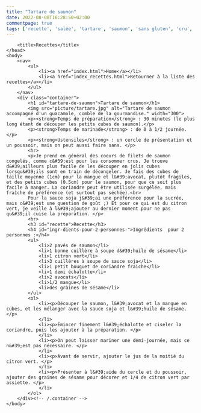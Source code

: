 ```yaml
---
title: "Tartare de saumon"
date: 2022-08-08T16:28:50+02:00
commentpage: true
tags: ['recette', 'salée', 'tartare', 'saumon', 'sans gluten', 'cru', 'sans cuisson', 'huile de sésame', 'citron vert', 'sauce soja', 'coriandre', 'échalotte', 'mangue', 'frais', 'plat']
---
```



<!DOCTYPE html>
<html>
    <head>
        <link href="style.css" rel="stylesheet">
        <meta http-equiv="content-type" content="text/html; charset=utf-8" />
        <meta name="author" content="Estelle Chauveau" />
        <meta name="viewport" content="width=device-width, initial-scale=1">

        <title>Recettes</title>
    </head>
    <body>
        <nav>
            <ul>
                <li><a href="index.html">Home</a></li>
                <li><a href="index_recettes.html">Retourner à la liste des recettes</a></li>
            </ul>
        </nav>
        <div class="container">
            <h1 id="tartare-de-saumon">Tartare de saumon</h1>
            <img src="picture/tartare.jpg" alt="Tartare de saumon accompagné d'un guacamole, comble de la gourmandise." width="300">
            <p><strong>Temps de préparation</strong> : 30 minutes (le plus long étant de découper les petits cubes de saumon).</p>
            <p><strong>Temps de marinade</strong> : de 0 à 1/2 journée. </p>
            <p><strong>Ustensiles</strong> : un cercle de présentation et un poussoir, mais on peut aussi faire sans. </p>
            <hr>
            <p>Je prend en général des coeurs de filets de saumon congelés, comme c&#39;est pour les consommer crus. Je trouve d&#39;ailleurs plus facile de les découper en jolis cubes lorsqu&#39;ils sont en train de décongeler. Je fais des cubes de taille moyenne (1cm) pour la mangue et l&#39;avocat, plutôt fragiles, et des petits cubes (0.5cm) pour le saumon, pour que ce soit plus facile à manger. La coriandre peut être utilisée surgélée, mais fraîche de préférence (et surtout pas séchée).<br>
            Pour la sauce soja j&#39;ai une préférence pour la sucrée, mais c&#39;est une question de goût ;) Et pour ce qui est du citron vert, je veille à l&#39;ajouter au dernier moment pour ne pas qu&#39;il cuise la préparation. </p>
            <hr>
            <h3 id="recette">Recette</h3>
            <h4 id="ingr-dients-pour-2-personnes-">Ingrédients  pour 2 personnes :</h4>
            <ul>
                <li>2 pavés de saumon</li>
                <li>1 bonne cuillère à soupe d&#39;huile de sésame</li>
                <li>1 citron vert</li>
                <li>3 cuillères à soupe de sauce soja</li>
                <li>1 petit bouquet de coriandre fraiche</li>
                <li>1 demi échalotte</li>
                <li>2 avocats</li>
                <li>1/2 mangue</li>
                <li>des graines de sésame</li>
            </ul>
            <ol>
                <li><p>Découper le saumon, l&#39;avocat et la mangue en cubes, et les mélanger avec la sauce soja et l&#39;huile de sésame.</p>
                </li>
                <li><p>Émincer finement l&#39;échalotte et ciseler la coriandre, puis les ajouter à la préparation. </p>
                </li>
                <li><p>On peut laisser mariner une demi-journée, mais ce n&#39;est pas nécessaire. </p>
                </li>
                <li><p>Avant de servir, ajouter le jus de la moitié du citron vert. </p>
                </li>
                <li><p>Présenter à l&#39;aide du cercle et du poussoir, ajouter des graines de sésame pour décorer et 1/4 de citron vert par assiette. </p>
                </li>
            </ol>
        </div><!-- /.container -->
    </body>
</html>